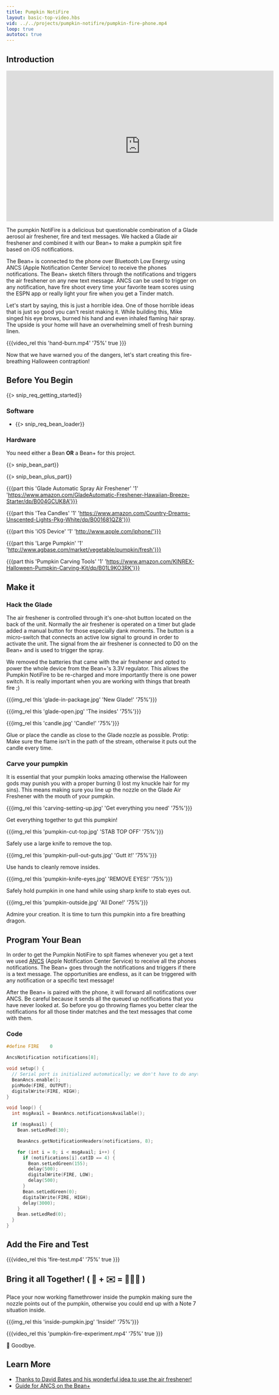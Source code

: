```yaml
---
title: Pumpkin NotiFire
layout: basic-top-video.hbs
vid: ../../projects/pumpkin-notifire/pumpkin-fire-phone.mp4
loop: true
autotoc: true
---
```


## Introduction

<div>
  <iframe width="703" height="396" src="https://www.youtube.com/embed/ScVQEZZuLLU" frameborder="0" allowfullscreen></iframe>
</div>


The pumpkin NotiFire is a delicious but questionable combination of a Glade aerosol air freshener, fire and text messages. We hacked a Glade air freshener and combined it with our Bean+ to make a pumpkin spit fire based on iOS notifications.

The Bean+ is connected to the phone over Bluetooth Low Energy using ANCS (Apple Notification Center Service) to receive the phones notifications. The Bean+ sketch filters through the notifications and triggers the air freshener on any new text message. ANCS can be used to trigger on any notification, have fire shoot every time your favorite team scores using the ESPN app or really light your fire when you get a Tinder match.

Let's start by saying, this is just a horrible idea. One of those horrible ideas that is just so good you can't resist making it. While building this, Mike singed his eye brows, burned his hand and even inhaled flaming hair spray. The upside is your home will have an overwhelming smell of fresh burning linen.

{{{video_rel this 'hand-burn.mp4' '75%' true }}}

Now that we have warned you of the dangers, let's start creating this fire-breathing Halloween contraption!

## Before You Begin

{{> snip_req_getting_started}}

### Software

* {{> snip_req_bean_loader}}

### Hardware

You need either a Bean **OR** a Bean+ for this project.

{{> snip_bean_part}}

{{> snip_bean_plus_part}}

{{{part this 'Glade Automatic Spray Air Freshener' '1' 'https://www.amazon.com/GladeAutomatic-Freshener-Hawaiian-Breeze-Starter/dp/B004GCUK8A'}}}

{{{part this 'Tea Candles' '1' 'https://www.amazon.com/Country-Dreams-Unscented-Lights-Pkg-White/dp/B001681QZ8'}}}

{{{part this 'iOS Device' '1' 'http://www.apple.com/iphone/'}}}

{{{part this 'Large Pumpkin' '1' 'http://www.agbase.com/market/vegetable/pumpkin/fresh'}}}

{{{part this 'Pumpkin Carving Tools' '1' 'https://www.amazon.com/KINREX-Halloween-Pumpkin-Carving-Kit/dp/B01L9KO3RK'}}}

## Make it

### Hack the Glade

The air freshener is controlled through it's one-shot button located on the back of the unit. Normally the air freshener is operated on a timer but glade added a manual button for those especially dank moments. The button is a micro-switch that connects an active low signal to ground in order to activate the unit. The signal from the air freshener is connected to D0 on the Bean+ and is used to trigger the spray.

We removed the batteries that came with the air freshener and opted to power the whole device from the Bean+'s 3.3V regulator. This allows the Pumpkin NotiFire to be re-charged and more importantly there is one power switch. It is really important when you are working with things that breath fire ;)

{{{img_rel this 'glade-in-package.jpg' 'New Glade!' '75%'}}}

{{{img_rel this 'glade-open.jpg' 'The insides' '75%'}}}

{{{img_rel this 'candle.jpg' 'Candle!' '75%'}}}

Glue or place the candle as close to the Glade nozzle as possible.  Protip: Make sure the flame isn't in the path of the stream, otherwise it puts out the candle every time.

### Carve your pumpkin

It is essential that your pumpkin looks amazing otherwise the Halloween gods may punish you with a proper burning (I lost my knuckle hair for my sins). This means making sure you line up the nozzle on the Glade Air Freshener with the mouth of your pumpkin.

{{{img_rel this 'carving-setting-up.jpg' 'Get everything you need' '75%'}}}

Get everything together to gut this pumpkin!

{{{img_rel this 'pumpkin-cut-top.jpg' 'STAB TOP OFF' '75%'}}}

Safely use a large knife to remove the top.

{{{img_rel this 'pumpkin-pull-out-guts.jpg' 'Gutt it!' '75%'}}}

Use hands to cleanly remove insides.

{{{img_rel this 'pumpkin-knife-eyes.jpg' 'REMOVE EYES!' '75%'}}}

Safely hold pumpkin in one hand while using sharp knife to stab eyes out.

{{{img_rel this 'pumpkin-outside.jpg' 'All Done!' '75%'}}}

Admire your creation. It is time to turn this pumpkin into a fire breathing dragon.

## Program Your Bean

In order to get the Pumpkin NotiFire to spit flames whenever you get a text we used [ANCS](../../features/ancs/) (Apple Notification Center Service) to receive all the phones notifications. The Bean+ goes through the notifications and triggers if there is a text message. The opportunities are endless, as it can be triggered with any notification or a specific text message!

After the Bean+ is paired with the phone, it will forward all notifications over ANCS. Be careful because it sends all the queued up notifications that you have never looked at. So before you go throwing flames you better clear the notifications for all those tinder matches and the text messages that come with them.

### Code

```cpp
#define FIRE    0

AncsNotification notifications[8];

void setup() {
  // Serial port is initialized automatically; we don't have to do anything
  BeanAncs.enable();
  pinMode(FIRE, OUTPUT);
  digitalWrite(FIRE, HIGH);
}

void loop() {
  int msgAvail = BeanAncs.notificationsAvailable();

  if (msgAvail) {
    Bean.setLedRed(30);

    BeanAncs.getNotificationHeaders(notifications, 8);

    for (int i = 0; i < msgAvail; i++) {
      if (notifications[i].catID == 4) {
        Bean.setLedGreen(155);
        delay(500);
        digitalWrite(FIRE, LOW);
        delay(500);
      }
      Bean.setLedGreen(0);
      digitalWrite(FIRE, HIGH);
      delay(3000);
    }
    Bean.setLedRed(0);
  }
}
```

## Add the Fire and Test

{{{video_rel this 'fire-test.mp4' '75%' true }}}

## Bring it all Together! ( 📱 + ✉️ = 🎃🔥🔥 )

Place your now working flamethrower inside the pumpkin making sure the nozzle points out of the pumpkin, otherwise you could end up with a Note 7 situation inside.

{{{img_rel this 'inside-pumpkin.jpg' 'Inside!' '75%'}}}

{{{video_rel this 'pumpkin-fire-experiment.mp4' '75%' true }}}

👋 Goodbye.

## Learn More
* [Thanks to David Bates and his wonderful idea to use the air freshener!](https://www.hackster.io/Dlbates/iot-flaming-and-talking-pumpkin-using-aws-and-esp8266-49934f)
* [Guide for ANCS on the Bean+](../../features/ancs/)
